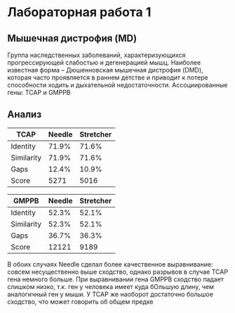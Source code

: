 # Лабораторная работа 1

## Мышечная дистрофия (MD)
Группа наследственных заболеваний, характеризующихся прогрессирующей слабостью и дегенерацией мышц. Наиболее известная форма – Дюшенновская мышечная дистрофия (DMD), которая часто проявляется в раннем детстве и приводит к потере способности ходить и дыхательной недостаточности. Ассоциированные гены: TCAP и GMPPB
## Анализ

|       TCAP | Needle | Stretcher | 
|------------|--------|-----------|
|   Identity |  71.9% |     71.6% |
| Similarity |  71.9% |     71.6% |
|       Gaps |  12.4% |     10.9% |
|      Score |  5271  |      5016 |

|      GMPPB | Needle | Stretcher |
|------------|--------|-----------|
|   Identity |  52.3% |     52.1% |
| Similarity |  52.3% |     52.1% |
|       Gaps |  36.7% |     36.3% |
|      Score |  12121 |      9189 |

В обоих случаях Needle сделал более качественное выравнивание: совсем несущественно выше сходство, однако разрывов в случае TCAP гена немного больше. При выравнивании гена GMPPB сходство падает слишком низко, т.к. ген у человека имеет куда бОльшую длину, чем аналогичный ген у мыши. У TCAP же наоборот достаточно большое сходство, что может говорить об общем предке